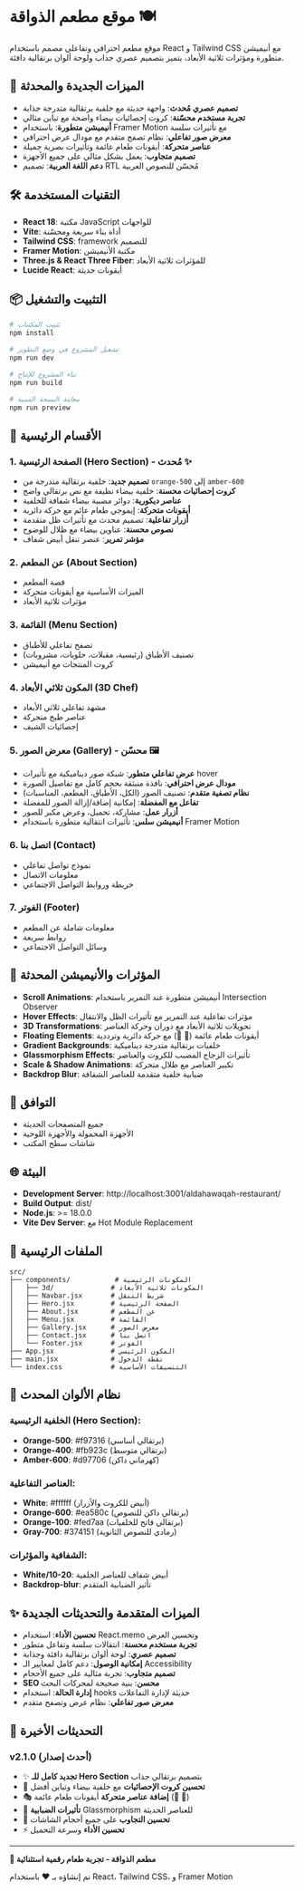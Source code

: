 # موقع مطعم الذواقة 🍽️

موقع مطعم احترافي وتفاعلي مصمم باستخدام React و Tailwind CSS مع أنيميشن متطورة ومؤثرات ثلاثية الأبعاد، يتميز بتصميم عصري جذاب ولوحة ألوان برتقالية دافئة.

## 🚀 الميزات الجديدة والمحدثة

- **تصميم عصري مُحدث**: واجهة حديثة مع خلفية برتقالية متدرجة جذابة
- **تجربة مستخدم محسّنة**: كروت إحصائيات بيضاء واضحة مع تباين مثالي
- **أنيميشن متطورة**: باستخدام Framer Motion مع تأثيرات سلسة
- **معرض صور تفاعلي**: نظام تصفح متقدم مع مودال عرض احترافي
- **عناصر متحركة**: أيقونات طعام عائمة وتأثيرات بصرية جميلة
- **تصميم متجاوب**: يعمل بشكل مثالي على جميع الأجهزة
- **دعم اللغة العربية**: تصميم RTL مُحسّن للنصوص العربية

## 🛠️ التقنيات المستخدمة

- **React 18**: مكتبة JavaScript للواجهات
- **Vite**: أداة بناء سريعة ومحسّنة
- **Tailwind CSS**: framework للتصميم
- **Framer Motion**: مكتبة الأنيميشن
- **Three.js & React Three Fiber**: للمؤثرات ثلاثية الأبعاد
- **Lucide React**: أيقونات حديثة

## 📦 التثبيت والتشغيل

```bash
# تثبيت المكتبات
npm install

# تشغيل المشروع في وضع التطوير
npm run dev

# بناء المشروع للإنتاج
npm run build

# معاينة النسخة المبنية
npm run preview
```

## 🎨 الأقسام الرئيسية

### 1. الصفحة الرئيسية (Hero Section) - مُحدث ✨
- **تصميم جديد**: خلفية برتقالية متدرجة من `orange-500` إلى `amber-600`
- **كروت إحصائيات محسنة**: خلفية بيضاء نظيفة مع نص برتقالي واضح
- **عناصر ديكورية**: دوائر مضببة بيضاء شفافة للخلفية
- **أيقونات متحركة**: إيموجي طعام عائم مع حركة دائرية
- **أزرار تفاعلية**: تصميم محدث مع تأثيرات ظل متقدمة
- **نصوص محسنة**: عناوين بيضاء مع ظلال للوضوح
- **مؤشر تمرير**: عنصر تنقل أبيض شفاف

### 2. عن المطعم (About Section)
- قصة المطعم
- الميزات الأساسية مع أيقونات متحركة
- مؤثرات ثلاثية الأبعاد

### 3. القائمة (Menu Section)
- تصفح تفاعلي للأطباق
- تصنيف الأطباق (رئيسية، مقبلات، حلويات، مشروبات)
- كروت المنتجات مع أنيميشن

### 4. المكون ثلاثي الأبعاد (3D Chef)
- مشهد تفاعلي ثلاثي الأبعاد
- عناصر طبخ متحركة
- إحصائيات الشيف

### 5. معرض الصور (Gallery) - محسّن 🖼️
- **عرض تفاعلي متطور**: شبكة صور ديناميكية مع تأثيرات hover
- **مودال عرض احترافي**: نافذة منبثقة بحجم كامل مع تفاصيل الصورة
- **نظام تصفية متقدم**: تصنيف الصور (الكل، الأطباق، المطعم، المناسبات)
- **تفاعل مع المفضلة**: إمكانية إضافة/إزالة الصور للمفضلة
- **أزرار عمل**: مشاركة، تحميل، وعرض مكبر للصور
- **أنيميشن سلس**: تأثيرات انتقالية متطورة باستخدام Framer Motion

### 6. اتصل بنا (Contact)
- نموذج تواصل تفاعلي
- معلومات الاتصال
- خريطة وروابط التواصل الاجتماعي

### 7. الفوتر (Footer)
- معلومات شاملة عن المطعم
- روابط سريعة
- وسائل التواصل الاجتماعي

## 🎯 المؤثرات والأنيميشن المحدثة

- **Scroll Animations**: أنيميشن متطورة عند التمرير باستخدام Intersection Observer
- **Hover Effects**: مؤثرات تفاعلية عند التمرير مع تأثيرات الظل والانتقال
- **3D Transformations**: تحويلات ثلاثية الأبعاد مع دوران وحركة العناصر
- **Floating Elements**: أيقونات طعام عائمة (🥘 🍖) مع حركة دائرية وترددية
- **Gradient Backgrounds**: خلفيات برتقالية متدرجة ديناميكية
- **Glassmorphism Effects**: تأثيرات الزجاج المضبب للكروت والعناصر
- **Scale & Shadow Animations**: تكبير العناصر مع ظلال متحركة
- **Backdrop Blur**: ضبابية خلفية متقدمة للعناصر الشفافة

## 📱 التوافق

- جميع المتصفحات الحديثة
- الأجهزة المحمولة والأجهزة اللوحية
- شاشات سطح المكتب

## 🌐 البيئة

- **Development Server**: http://localhost:3001/aldahawaqah-restaurant/
- **Build Output**: dist/
- **Node.js**: >= 18.0.0
- **Vite Dev Server**: مع Hot Module Replacement

## 📄 الملفات الرئيسية

```
src/
├── components/           # المكونات الرئيسية
│   ├── 3d/              # المكونات ثلاثية الأبعاد
│   ├── Navbar.jsx       # شريط التنقل
│   ├── Hero.jsx         # الصفحة الرئيسية
│   ├── About.jsx        # عن المطعم
│   ├── Menu.jsx         # القائمة
│   ├── Gallery.jsx      # معرض الصور
│   ├── Contact.jsx      # اتصل بنا
│   └── Footer.jsx       # الفوتر
├── App.jsx              # المكون الرئيسي
├── main.jsx             # نقطة الدخول
└── index.css            # التنسيقات الأساسية
```

## 🎨 نظام الألوان المحدث

### الخلفية الرئيسية (Hero Section):
- **Orange-500**: #f97316 (برتقالي أساسي)
- **Orange-400**: #fb923c (برتقالي متوسط)
- **Amber-600**: #d97706 (كهرماني داكن)

### العناصر التفاعلية:
- **White**: #ffffff (أبيض للكروت والأزرار)
- **Orange-600**: #ea580c (برتقالي داكن للنصوص)
- **Orange-100**: #fed7aa (برتقالي فاتح للخلفيات)
- **Gray-700**: #374151 (رمادي للنصوص الثانوية)

### الشفافية والمؤثرات:
- **White/10-20**: أبيض شفاف للعناصر الخلفية
- **Backdrop-blur**: تأثير الضبابية المتقدم

## ✨ الميزات المتقدمة والتحديثات الجديدة

- **تحسين الأداء**: استخدام React.memo وتحسين العرض
- **تجربة مستخدم محسنة**: انتقالات سلسة وتفاعل متطور
- **تصميم عصري**: لوحة ألوان برتقالية دافئة وجذابة
- **إمكانية الوصول**: دعم كامل لمعايير الـ Accessibility
- **تصميم متجاوب**: تجربة مثالية على جميع الأحجام
- **SEO محسن**: بنية صحيحة لمحركات البحث
- **إدارة الحالة**: استخدام hooks حديثة لإدارة التفاعلات
- **معرض صور تفاعلي**: نظام عرض وتصفح متقدم

## 🔄 التحديثات الأخيرة

### v2.1.0 (أحدث إصدار)
- ✨ **تجديد كامل للـ Hero Section** بتصميم برتقالي جذاب
- 🎨 **تحسين كروت الإحصائيات** مع خلفية بيضاء وتباين أفضل
- 🎭 **إضافة عناصر متحركة** أيقونات طعام عائمة (🥘 🍖)
- 🌊 **تأثيرات الضبابية** Glassmorphism للعناصر الحديثة
- 📱 **تحسين التجاوب** على جميع أحجام الشاشات
- ⚡ **تحسين الأداء** وسرعة التحميل

---

**🚀 مطعم الذواقة - تجربة طعام رقمية استثنائية**

تم إنشاؤه بـ ❤️ باستخدام React، Tailwind CSS، و Framer Motion